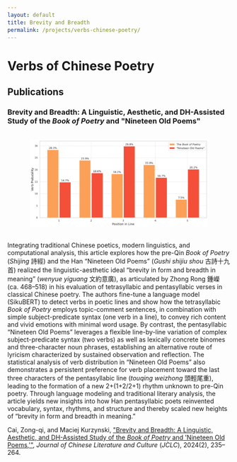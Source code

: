 ```yaml
---
layout: default
title: Brevity and Breadth
permalink: /projects/verbs-chinese-poetry/
---
```


# Verbs of Chinese Poetry

## Publications

### Brevity and Breadth: A Linguistic, Aesthetic, and DH-Assisted Study of the *Book of Poetry* and "Nineteen Old Poems"

<img src="main.png" alt="Brevity and Breadth" style="max-width: 80%; height: auto; margin: 2rem auto; display: block;">

Integrating traditional Chinese poetics, modern linguistics, and computational analysis, this article explores how the pre-Qin *Book of Poetry* (*Shijing* 詩經) and the Han “Nineteen Old Poems” (*Gushi shijiu shou* 古詩十九首) realized the linguistic-aesthetic ideal “brevity in form and breadth in meaning” (*wenyue yiguang* 文約意廣), as articulated by Zhong Rong 鍾嶸 (ca. 468–518) in his evaluation of tetrasyllabic and pentasyllabic verses in classical Chinese poetry. The authors fine-tune a language model (SikuBERT) to detect verbs in poetic lines and show how the tetrasyllabic *Book of Poetry* employs topic-comment sentences, in combination with simple subject-predicate syntax (one verb in a line), to convey rich content and vivid emotions with minimal word usage. By contrast, the pentasyllabic “Nineteen Old Poems” leverages a flexible line-by-line variation of complex subject-predicate syntax (two verbs) as well as lexically concrete binomes and three-character noun phrases, establishing an alternative route of lyricism characterized by sustained observation and reflection. The statistical analysis of verb distribution in “Nineteen Old Poems” also demonstrates a persistent preference for verb placement toward the last three characters of the pentasyllabic line (*touqing weizhong* 頭輕尾重), leading to the formation of a new 2+(1+2/2+1) rhythm unknown to pre-Qin poetry. Through language modeling and traditional literary analysis, the article yields new insights into how Han pentasyllabic poets reinvented vocabulary, syntax, rhythms, and structure and thereby scaled new heights of “brevity in form and breadth in meaning.”

Cai, Zong-qi, and Maciej Kurzynski, ["Brevity and Breadth: A Linguistic, Aesthetic, and DH-Assisted Study of the *Book of Poetry* and 'Nineteen Old Poems,'"](https://read.dukeupress.edu/jclc/article-abstract/11/2/235/397123/Brevity-and-Breadth-A-Linguistic-Aesthetic-and-DH?redirectedFrom=fulltext), *Journal of Chinese Literature and Culture* (*JCLC*), 2024(2), 235–264.